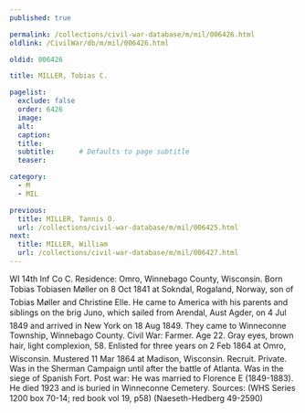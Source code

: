 ```yaml
---
published: true

permalink: /collections/civil-war-database/m/mil/006426.html
oldlink: /CivilWar/db/m/mil/006426.html

oldid: 006426

title: MILLER, Tobias C.

pagelist:
  exclude: false
  order: 6426
  image: 
  alt:
  caption:
  title:
  subtitle:      # Defaults to page subtitle
  teaser:

category: 
  - M 
  - MIL

previous:
  title: MILLER, Tannis O.
  url: /collections/civil-war-database/m/mil/006425.html  
next:
  title: MILLER, William
  url: /collections/civil-war-database/m/mil/006427.html   
---
```

WI 14th Inf Co C. Residence: Omro, Winnebago County, Wisconsin. Born &#147;Tobias Tobiasen M&oslash;ller&#148; on 8 Oct 1841 at Sokndal, Rogaland, Norway, son of Tobias M&oslash;ller and Christine Elle. He came to America with his parents and siblings on the brig &#147;Juno&#148;, which sailed from Arendal, Aust Agder, on 4 Jul 1849 and arrived in New York on 18 Aug 1849. They came to Winneconne Township, Winnebago County. Civil War: Farmer. Age 22. Gray eyes, brown hair, light complexion, 5&#146;8&#148;. Enlisted for three years on 2 Feb 1864 at Omro, Wisconsin. Mustered 11 Mar 1864 at Madison, Wisconsin. Recruit. Private. Was in the Sherman Campaign until after the battle of Atlanta. Was in the siege of Spanish Fort. Post war: He was married to Florence E (1849-1883). He died 1923 and is buried in Winneconne Cemetery. Sources: (WHS Series 1200 box 70-14; red book vol 19, p58) (Naeseth-Hedberg &#146;49-2590)
